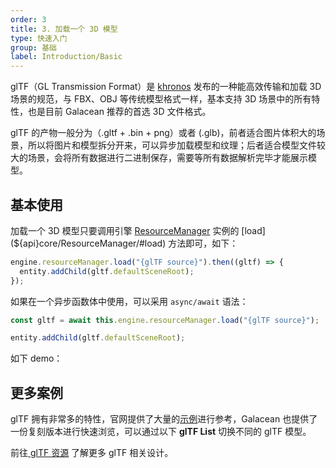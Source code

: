 ```yaml
---
order: 3
title: 3. 加载一个 3D 模型
type: 快速入门
group: 基础
label: Introduction/Basic
---
```


glTF（GL Transmission Format）是 [khronos](https://www.khronos.org/) 发布的一种能高效传输和加载 3D 场景的规范，与 FBX、OBJ 等传统模型格式一样，基本支持 3D 场景中的所有特性，也是目前 Galacean 推荐的首选 3D 文件格式。

glTF 的产物一般分为（.gltf + .bin + png）或者 (.glb)，前者适合图片体积大的场景，所以将图片和模型拆分开来，可以异步加载模型和纹理；后者适合模型文件较大的场景，会将所有数据进行二进制保存，需要等所有数据解析完毕才能展示模型。

## 基本使用

加载一个 3D 模型只要调用引擎 [ResourceManager](${docs}resource-manager-cn) 实例的 [load](${api}core/ResourceManager/#load) 方法即可，如下：

```typescript
engine.resourceManager.load("{glTF source}").then((gltf) => {
  entity.addChild(gltf.defaultSceneRoot);
});
```

如果在一个异步函数体中使用，可以采用 `async/await` 语法：

```typescript
const gltf = await this.engine.resourceManager.load("{glTF source}");

entity.addChild(gltf.defaultSceneRoot);
```

如下 demo：

<playground src="gltf-basic.ts"></playground>

## 更多案例

glTF 拥有非常多的特性，官网提供了大量的[示例](https://github.com/KhronosGroup/glTF-Sample-Models/tree/master/2.0)进行参考，Galacean 也提供了一份复刻版本进行快速浏览，可以通过以下 **glTF List** 切换不同的 glTF 模型。

前往[ glTF 资源](${docs}gltf-cn) 了解更多 glTF 相关设计。

<playground src="gltf-loader.ts"></playground>

